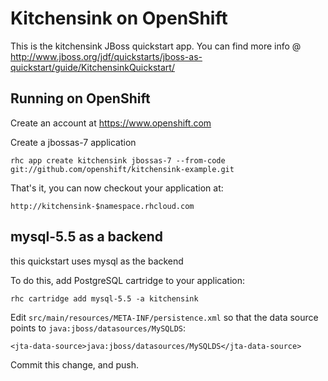 Kitchensink on OpenShift
=========================

This is the kitchensink JBoss quickstart app.  You can find more info @ http://www.jboss.org/jdf/quickstarts/jboss-as-quickstart/guide/KitchensinkQuickstart/

Running on OpenShift
--------------------

Create an account at https://www.openshift.com

Create a jbossas-7 application

    rhc app create kitchensink jbossas-7 --from-code git://github.com/openshift/kitchensink-example.git

That's it, you can now checkout your application at:

    http://kitchensink-$namespace.rhcloud.com

mysql-5.5 as a backend
-----------------------
this quickstart uses mysql as the backend

To do this, add PostgreSQL cartridge to your application:

    rhc cartridge add mysql-5.5 -a kitchensink

Edit `src/main/resources/META-INF/persistence.xml` so that the data
source points to `java:jboss/datasources/MySQLDS`:

    <jta-data-source>java:jboss/datasources/MySQLDS</jta-data-source>

Commit this change, and push.
